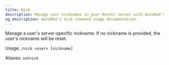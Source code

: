 ```yaml
---
title: Nick
description: Manage user nicknames in your Revolt server with AutoMod's nick command. Control inappropriate names and maintain server professionalism.
og_description: AutoMod's nick command usage documentation.
---
```


Manage a user's server-specific nickname. If no nickname is provided, the user's nickname will be reset.

Usage: `/nick <user> [nickname]`

Aliases: `setnick`
